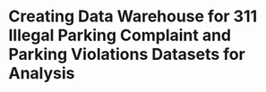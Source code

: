 # Creating Data Warehouse for 311 Illegal Parking Complaint and Parking Violations Datasets for Analysis
